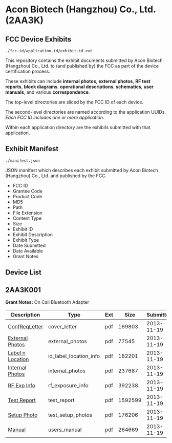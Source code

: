# Acon Biotech (Hangzhou) Co., Ltd. (2AA3K)
## FCC Device Exhibits

```
./fcc-id/application-id/exhibit-id.ext
```

This repository contains the exhibit documents submitted by Acon Biotech (Hangzhou) Co., Ltd. to (and published by) the FCC as part of the device certification process.

These exhibits can include **internal photos**, **external photos**, **RF test reports**, **block diagrams**, **operational descriptions**, **schematics**, **user manuals**, and various **correspondence**.

The top-level directories are sliced by the FCC ID of each device.

The second-level directories are named according to the application UUIDs. *Each FCC ID includes one or more application.*

Within each application directory are the exhibits submitted with that application. 

## Exhibit Manifest

```
./manifest.json
```

JSON manifest which describes each exhibit submitted by Acon Biotech (Hangzhou) Co., Ltd. and published by the FCC.

- FCC ID
- Grantee Code
- Product Code
- MD5
- Path
- File Extension
- Content Type
- Size
- Exhibit ID
- Exhibit Description
- Exhibit Type
- Date Submitted
- Date Available
- Grant Notes

## Device List
## 2AA3K001
**Grant Notes:** On Call Bluetooth Adapter

| Description | Type | Ext | Size | Submitted | Available |
| ----------- | ---- | --- | ---- | --------- | --------- |
| [ConfReqLetter](2AA3K001/13a0547002202a937b3d547999faac11/2122591.pdf) | cover_letter | pdf | 169803 | 2013-11-19 | 2013-11-28 |
| [External Photos](2AA3K001/13a0547002202a937b3d547999faac11/2122592.pdf) | external_photos | pdf | 77545 | 2013-11-19 | 2013-11-28 |
| [Label n Location](2AA3K001/13a0547002202a937b3d547999faac11/2122593.pdf) | id_label_location_info | pdf | 182201 | 2013-11-19 | 2013-11-28 |
| [Internal Photos](2AA3K001/13a0547002202a937b3d547999faac11/2122594.pdf) | internal_photos | pdf | 237687 | 2013-11-19 | 2013-11-28 |
| [RF Exp Info](2AA3K001/13a0547002202a937b3d547999faac11/2122595.pdf) | rf_exposure_info | pdf | 392238 | 2013-11-19 | 2013-11-28 |
| [Test Report](2AA3K001/13a0547002202a937b3d547999faac11/2122596.pdf) | test_report | pdf | 1592599 | 2013-11-19 | 2013-11-28 |
| [Setup Photo](2AA3K001/13a0547002202a937b3d547999faac11/2122597.pdf) | test_setup_photos | pdf | 176206 | 2013-11-19 | 2013-11-28 |
| [Manual](2AA3K001/13a0547002202a937b3d547999faac11/2122598.pdf) | users_manual | pdf | 264669 | 2013-11-19 | 2013-11-28 |
